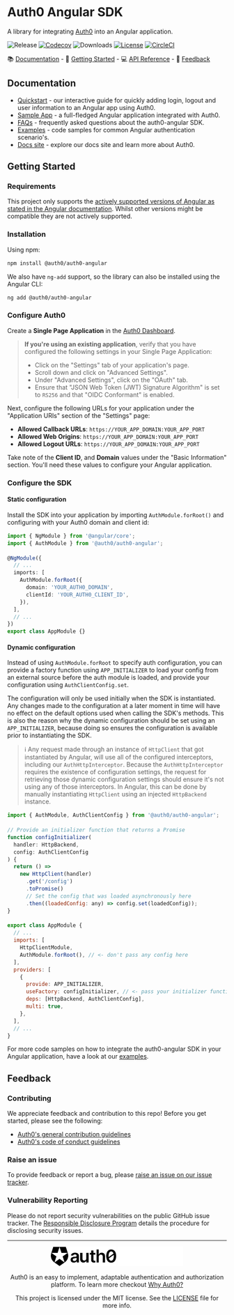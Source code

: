 # Auth0 Angular SDK

A library for integrating [Auth0](https://auth0.com) into an Angular application.

![Release](https://img.shields.io/github/v/release/auth0/auth0-angular)
[![Codecov](https://img.shields.io/codecov/c/github/auth0/auth0-angular)](https://codecov.io/gh/auth0/auth0-angular)
![Downloads](https://img.shields.io/npm/dw/@auth0/auth0-angular)
[![License](https://img.shields.io/:license-MIT-blue.svg?style=flat)](https://opensource.org/licenses/MIT)
[![CircleCI](https://img.shields.io/circleci/build/github/auth0/auth0-angular)](https://circleci.com/gh/auth0/auth0-angular)

:books: [Documentation](#documentation) - :rocket: [Getting Started](#getting-started) - :computer: [API Reference](https://auth0.github.io/auth0-angular/) - :speech_balloon: [Feedback](#feedback)

## Documentation

- [Quickstart](https://auth0.com/docs/quickstart/spa/angular) - our interactive guide for quickly adding login, logout and user information to an Angular app using Auth0.
- [Sample App]() - a full-fledged Angular application integrated with Auth0.
- [FAQs](./FAQ.md) - frequently asked questions about the auth0-angular SDK.
- [Examples](./EXAMPLES.md) - code samples for common Angular authentication scenario's.
- [Docs site](https://www.auth0.com/docs) - explore our docs site and learn more about Auth0.

## Getting Started

### Requirements

This project only supports the [actively supported versions of Angular as stated in the Angular documentation](https://angular.io/guide/releases#actively-supported-versions). Whilst other versions might be compatible they are not actively supported.

### Installation

Using npm:

```sh
npm install @auth0/auth0-angular
```

We also have `ng-add` support, so the library can also be installed using the Angular CLI:

```sh
ng add @auth0/auth0-angular
```

### Configure Auth0

Create a **Single Page Application** in the [Auth0 Dashboard](https://manage.auth0.com/#/applications).

> **If you're using an existing application**, verify that you have configured the following settings in your Single Page Application:
>
> - Click on the "Settings" tab of your application's page.
> - Scroll down and click on "Advanced Settings".
> - Under "Advanced Settings", click on the "OAuth" tab.
> - Ensure that "JSON Web Token (JWT) Signature Algorithm" is set to `RS256` and that "OIDC Conformant" is enabled.

Next, configure the following URLs for your application under the "Application URIs" section of the "Settings" page:

- **Allowed Callback URLs**: `https://YOUR_APP_DOMAIN:YOUR_APP_PORT`
- **Allowed Web Origins**: `https://YOUR_APP_DOMAIN:YOUR_APP_PORT`
- **Allowed Logout URLs**: `https://YOUR_APP_DOMAIN:YOUR_APP_PORT`

Take note of the **Client ID**, and **Domain** values under the "Basic Information" section. You'll need these values to configure your Angular application.

### Configure the SDK

#### Static configuration

Install the SDK into your application by importing `AuthModule.forRoot()` and configuring with your Auth0 domain and client id:

```ts
import { NgModule } from '@angular/core';
import { AuthModule } from '@auth0/auth0-angular';

@NgModule({
  // ...
  imports: [
    AuthModule.forRoot({
      domain: 'YOUR_AUTH0_DOMAIN',
      clientId: 'YOUR_AUTH0_CLIENT_ID',
    }),
  ],
  // ...
})
export class AppModule {}
```

#### Dynamic configuration

Instead of using `AuthModule.forRoot` to specify auth configuration, you can provide a factory function using `APP_INITIALIZER` to load your config from an external source before the auth module is loaded, and provide your configuration using `AuthClientConfig.set`.

The configuration will only be used initially when the SDK is instantiated. Any changes made to the configuration at a later moment in time will have no effect on the default options used when calling the SDK's methods. This is also the reason why the dynamic configuration should be set using an `APP_INITIALIZER`, because doing so ensures the configuration is available prior to instantiating the SDK.

> :information_source: Any request made through an instance of `HttpClient` that got instantiated by Angular, will use all of the configured interceptors, including our `AuthHttpInterceptor`. Because the `AuthHttpInterceptor` requires the existence of configuration settings, the request for retrieving those dynamic configuration settings should ensure it's not using any of those interceptors. In Angular, this can be done by manually instantiating `HttpClient` using an injected `HttpBackend` instance.

```js
import { AuthModule, AuthClientConfig } from '@auth0/auth0-angular';

// Provide an initializer function that returns a Promise
function configInitializer(
  handler: HttpBackend,
  config: AuthClientConfig
) {
  return () =>
    new HttpClient(handler)
      .get('/config')
      .toPromise()
      // Set the config that was loaded asynchronously here
      .then((loadedConfig: any) => config.set(loadedConfig));
}

export class AppModule {
  // ...
  imports: [
    HttpClientModule,
    AuthModule.forRoot(), // <- don't pass any config here
  ],
  providers: [
    {
      provide: APP_INITIALIZER,
      useFactory: configInitializer, // <- pass your initializer function here
      deps: [HttpBackend, AuthClientConfig],
      multi: true,
    },
  ],
  // ...
}
```

For more code samples on how to integrate the auth0-angular SDK in your Angular application, have a look at our [examples](./EXAMPLES.md).

## Feedback

### Contributing

We appreciate feedback and contribution to this repo! Before you get started, please see the following:

- [Auth0's general contribution guidelines](https://github.com/auth0/open-source-template/blob/master/GENERAL-CONTRIBUTING.md)
- [Auth0's code of conduct guidelines](https://github.com/auth0/open-source-template/blob/master/CODE-OF-CONDUCT.md)

### Raise an issue

To provide feedback or report a bug, please [raise an issue on our issue tracker](https://github.com/auth0/auth0-angular/issues).

### Vulnerability Reporting

Please do not report security vulnerabilities on the public GitHub issue tracker. The [Responsible Disclosure Program](https://auth0.com/responsible-disclosure-policy) details the procedure for disclosing security issues.

---

<p align="center">
  <img src="./auth0_black.png#gh-light-mode-only" width="150">
  <img src="./auth0_white.png#gh-dark-mode-only" width="150">
</p>
<p align="center">Auth0 is an easy to implement, adaptable authentication and authorization platform. To learn more checkout <a href="https://auth0.com/why-auth0">Why Auth0?</a></p>
<p align="center">
This project is licensed under the MIT license. See the <a href="./LICENSE"> LICENSE</a> file for more info.</p>
